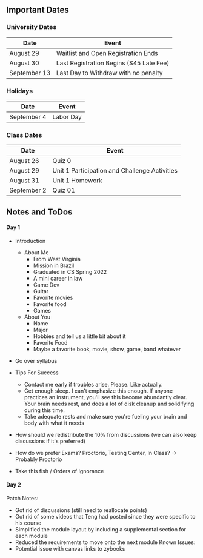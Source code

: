 ## Important Dates

### University Dates
| Date | Event |
| --- | --- |
| August 29 | Waitlist and Open Registration Ends |
| August 30 | Last Registration Begins ($45 Late Fee) |
| September 13 | Last Day to Withdraw with no penalty |

### Holidays
| Date | Event |
| --- | --- |
| September 4 | Labor Day |

### Class Dates
| Date | Event |
| --- | --- |
| August 26 | Quiz 0 |
| August 29 | Unit 1 Participation and Challenge Activities |
| August 31 | Unit 1 Homework |
| September 2 | Quiz 01 |

## Notes and ToDos



#### Day 1
- Introduction
	- About Me
		- From West Virginia
		- Mission in Brazil
		- Graduated in CS Spring 2022
		- A mini career in law
		- Game Dev 
		- Guitar
		- Favorite movies
		- Favorite food
		- Games
	- About You
		- Name
		- Major
		- Hobbies and tell us a little bit about it
		- Favorite Food
		- Maybe a favorite book, movie, show, game, band whatever

- Go over syllabus
- Tips For Success
	- Contact me early if troubles arise. Please. Like actually.
	- Get enough sleep. I can't emphasize this enough. If anyone practices an instrument, you'll see this become abundantly clear. Your brain needs rest, and does a lot of disk cleanup and solidifying during this time.
	- Take adequate rests and make sure you're fueling your brain and body with what it needs
- How should we redistribute the 10% from discussions (we can also keep discussions if it's preferred)
- How do we prefer Exams? Proctorio, Testing Center, In Class? -> Probably Proctorio
- Take this fish / Orders of Ignorance


#### Day 2

Patch Notes:
- Got rid of discussions (still need to reallocate points)
- Got rid of some videos that Teng had posted since they were specific to his course
- Simplified the module layout by including a supplemental section for each module
- Reduced the requirements to move onto the next module
Known Issues:
- Potential issue with canvas links to zybooks